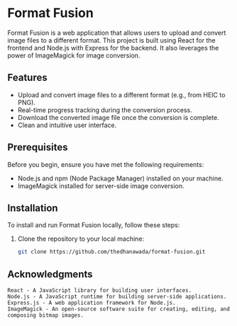 # Format Fusion

Format Fusion is a web application that allows users to upload and convert image files to a different format. This project is built using React for the frontend and Node.js with Express for the backend. It also leverages the power of ImageMagick for image conversion.

## Features

- Upload and convert image files to a different format (e.g., from HEIC to PNG).
- Real-time progress tracking during the conversion process.
- Download the converted image file once the conversion is complete.
- Clean and intuitive user interface.

## Prerequisites

Before you begin, ensure you have met the following requirements:

- Node.js and npm (Node Package Manager) installed on your machine.
- ImageMagick installed for server-side image conversion.

## Installation

To install and run Format Fusion locally, follow these steps:

1. Clone the repository to your local machine:

   ```bash
   git clone https://github.com/thedhanawada/format-fusion.git

## Acknowledgments

    React - A JavaScript library for building user interfaces.
    Node.js - A JavaScript runtime for building server-side applications.
    Express.js - A web application framework for Node.js.
    ImageMagick - An open-source software suite for creating, editing, and composing bitmap images.
